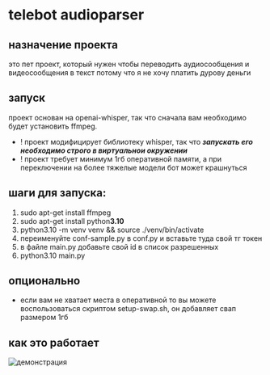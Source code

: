 # telebot audioparser
## назначение проекта
это пет проект, который нужен чтобы переводить аудиосообщения и видеосообщения в текст потому что я не хочу платить дурову деньги
## запуск
проект основан на openai-whisper, так что сначала вам необходимо будет установить ffmpeg.
- ! проект модифицирует библиотеку whisper, так что ***запускать его необходимо строго в виртуальнои окружении***
- ! проект требует минимум 1гб оперативной памяти, а при переключении на более тяжелые модели бот может крашнуться

## шаги для запуска:
1. sudo apt-get install ffmpeg
2. sudo apt-get install python**3.10**
3. python3.10 -m venv venv && source ./venv/bin/activate
4. переименуйте conf-sample.py в conf.py и вставьте туда свой тг токен
5. в файле main.py добавьте свой id в список разрешенных
6. python3.10 main.py

## опционально
- если вам не хватает места в оперативной то вы можете воспользоваться скриптом setup-swap.sh, он добавляет свап размером 1гб

## как это работает
![демонстрация](./demo.gif)